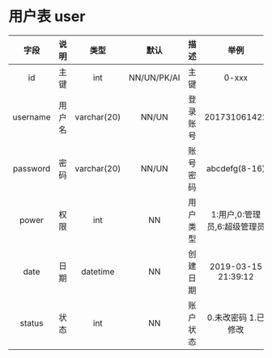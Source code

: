 # 用户表 user
|   字段   |  说明  |    类型     |    默认     |   描述   |             举例             |
| :------: | :----: | :---------: | :---------: | :------: | :--------------------------: |
|    id    |  主键  |     int     | NN/UN/PK/AI |   主键   |            0-xxx             |
| username | 用户名 | varchar(20) |    NN/UN    | 登录账号 |         201731061422         |
| password |  密码  | varchar(20) |    NN/UN    | 账号密码 |        abcdefg(8-16)         |
|  power   |  权限  |     int     |     NN      | 用户类型 | 1:用户,0:管理员,6:超级管理员 |
|   date   |  日期  |  datetime   |     NN      | 创建日期 |     2019-03-15 21:39:12      |
|  status  |  状态  |     int     |     NN      | 账户状态 |     0.未改密码 1.已修改      |
